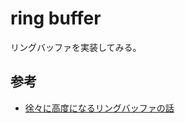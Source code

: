 # ring buffer

リングバッファを実装してみる。

## 参考

- [徐々に高度になるリングバッファの話](https://kumagi.hatenablog.com/entry/ring-buffer)
